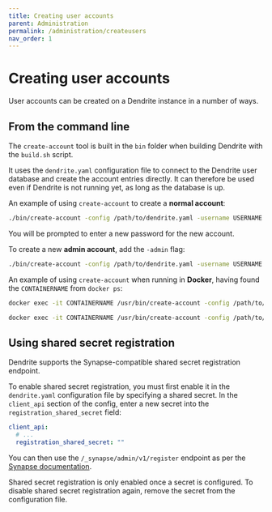 ```yaml
---
title: Creating user accounts
parent: Administration
permalink: /administration/createusers
nav_order: 1
---
```


# Creating user accounts

User accounts can be created on a Dendrite instance in a number of ways.

## From the command line

The `create-account` tool is built in the `bin` folder when building Dendrite with
the `build.sh` script.

It uses the `dendrite.yaml` configuration file to connect to the Dendrite user database
and create the account entries directly. It can therefore be used even if Dendrite is not
running yet, as long as the database is up.

An example of using `create-account` to create a **normal account**:

```bash
./bin/create-account -config /path/to/dendrite.yaml -username USERNAME
```

You will be prompted to enter a new password for the new account.

To create a new **admin account**, add the `-admin` flag:

```bash
./bin/create-account -config /path/to/dendrite.yaml -username USERNAME -admin
```

An example of using `create-account` when running in **Docker**, having found the `CONTAINERNAME` from `docker ps`:

```bash
docker exec -it CONTAINERNAME /usr/bin/create-account -config /path/to/dendrite.yaml -username USERNAME
```
```bash
docker exec -it CONTAINERNAME /usr/bin/create-account -config /path/to/dendrite.yaml -username USERNAME -admin
```

## Using shared secret registration

Dendrite supports the Synapse-compatible shared secret registration endpoint.

To enable shared secret registration, you must first enable it in the `dendrite.yaml`
configuration file by specifying a shared secret. In the `client_api` section of the config,
enter a new secret into the `registration_shared_secret` field:

```yaml
client_api:
  # ...
  registration_shared_secret: ""
```

You can then use the `/_synapse/admin/v1/register` endpoint as per the
[Synapse documentation](https://matrix-org.github.io/synapse/latest/admin_api/register_api.html).

Shared secret registration is only enabled once a secret is configured. To disable shared
secret registration again, remove the secret from the configuration file.
